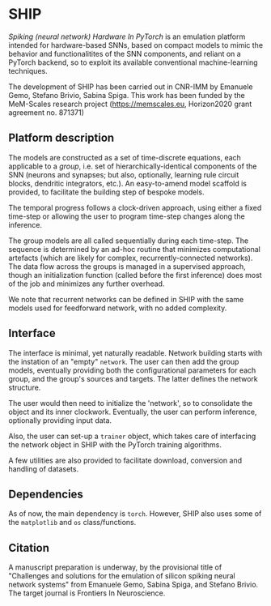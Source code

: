 # SHIP
_Spiking (neural network) Hardware In PyTorch_ is an emulation platform intended for hardware-based SNNs, based on compact models to mimic the behavior and functionalitites of the SNN components, and reliant on a PyTorch backend, so to exploit its available conventional machine-learning techniques. 

The development of SHIP has been carried out in CNR-IMM by Emanuele Gemo, Stefano Brivio, Sabina Spiga. This work has been funded by the MeM-Scales research project (https://memscales.eu, Horizon2020 grant agreement no. 871371)


## Platform description 
The models are constructed as a set of time-discrete equations, each applicable to a _group_, i.e. set of hierarchically-identical components of the SNN (neurons and synapses; but also, optionally, learning rule circuit blocks, dendritic integrators, etc.). An easy-to-amend model scaffold is provided, to facilitate the building step of bespoke models.

The temporal progress follows a clock-driven approach, using either a fixed time-step or allowing the user to program time-step changes along the inference.

The group models are all called sequentially during each time-step. The sequence is determined by an ad-hoc routine that minimizes computational artefacts (which are likely for complex, recurrently-connected networks). The data flow across the groups is managed in a supervised approach, though an initialization function (called before the first inference) does most of the job and minimizes any further overhead. 

We note that recurrent networks can be defined in SHIP with the same models used for feedforward network, with no added complexity.

## Interface 
The interface is minimal, yet naturally readable. Network building starts with the instation of an "empty" `network`. The user can then add the group models, eventually providing both the configurational parameters for each group, and the group's sources and targets. The latter defines the network structure.

The user would then need to initialize the 'network', so to consolidate the object and its inner clockwork.
Eventually, the user can perform inference, optionally providing input data.

Also, the user can set-up a `trainer` object, which takes care of interfacing the network object in SHIP with the PyTorch training algorithms.

A few utilities are also provided to facilitate download, conversion and handling of datasets.

## Dependencies
As of now, the main dependency is `torch`. However, SHIP also uses some of the `matplotlib` and `os` class/functions.

## Citation
A manuscript preparation is underway, by the provisional title of "Challenges and solutions for the emulation of silicon spiking neural network systems" from Emanuele Gemo, Sabina Spiga, and Stefano Brivio. The target journal is Frontiers In Neuroscience.
